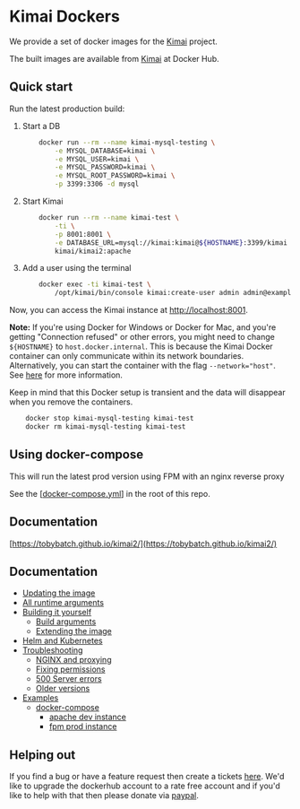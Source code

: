 # Kimai Dockers

We provide a set of docker images for the [Kimai](https://github.com/kimai/kimai) project.

The built images are available from [Kimai](https://hub.docker.com/r/kimai/kimai2) at Docker Hub.

## Quick start

Run the latest production build:

1. Start a DB

    ```bash
        docker run --rm --name kimai-mysql-testing \
            -e MYSQL_DATABASE=kimai \
            -e MYSQL_USER=kimai \
            -e MYSQL_PASSWORD=kimai \
            -e MYSQL_ROOT_PASSWORD=kimai \
            -p 3399:3306 -d mysql
    ```

2. Start Kimai

    ```bash
        docker run --rm --name kimai-test \
            -ti \
            -p 8001:8001 \
            -e DATABASE_URL=mysql://kimai:kimai@${HOSTNAME}:3399/kimai \
            kimai/kimai2:apache
    ```

3. Add a user using the terminal

    ```bash
        docker exec -ti kimai-test \
            /opt/kimai/bin/console kimai:create-user admin admin@example.com ROLE_SUPER_ADMIN
    ```

Now, you can access the Kimai instance at <http://localhost:8001>.

__Note:__
If you're using Docker for Windows or Docker for Mac, and you're getting "Connection refused" or other errors, you might need to change `${HOSTNAME}` to `host.docker.internal`.
This is because the Kimai Docker container can only communicate within its network boundaries. Alternatively, you can start the container with the flag `--network="host"`.
See [here](https://stackoverflow.com/questions/24319662/from-inside-of-a-docker-container-how-do-i-connect-to-the-localhost-of-the-mach) for more information.

Keep in mind that this Docker setup is transient and the data will disappear when you remove the containers.

```bash
    docker stop kimai-mysql-testing kimai-test
    docker rm kimai-mysql-testing kimai-test
```

## Using docker-compose

This will run the latest prod version using FPM with an nginx reverse proxy

See the [[docker-compose.yml](https://github.com/tobybatch/kimai2/blob/main/docker-compose.yml)] in the root of this repo.

## Documentation

[https://tobybatch.github.io/kimai2/](https://tobybatch.github.io/kimai2/)

## Documentation

* [Updating the image](updating.md)
* [All runtime arguments](runtime-args.md#runtime-arguments)
* [Building it yourself](build.md#building-the-kimai-docker)
  * [Build arguments](build.md#build-arguments)
  * [Extending the image](build.md#extending-the-image)
* [Helm and Kubernetes](helm.md)
* [Troubleshooting](troubleshooting.md#troubleshooting)
  * [NGINX and proxying](troubleshooting.md#nginx-and-proxying)
  * [Fixing permissions](troubleshooting.md#permissions)
  * [500 Server errors](troubleshooting.md#500-server-errors)
  * [Older versions](troubleshooting.md#older-version)
* [Examples](examples.md)
  * [docker-compose](examples.md#docker-compose)
    * [apache dev instance](examples.md#apache-dev)
    * [fpm prod instance](examples.md#fpm-prod)

## Helping out

If you find a bug or have a feature request then create a tickets [here](https://github.com/tobybatch/kimai2/issues). We'd like to upgrade the dockerhub account to a rate free account and if you'd like to help with that then please donate via [paypal](https://www.paypal.com/paypalme/tobybatchuk).
